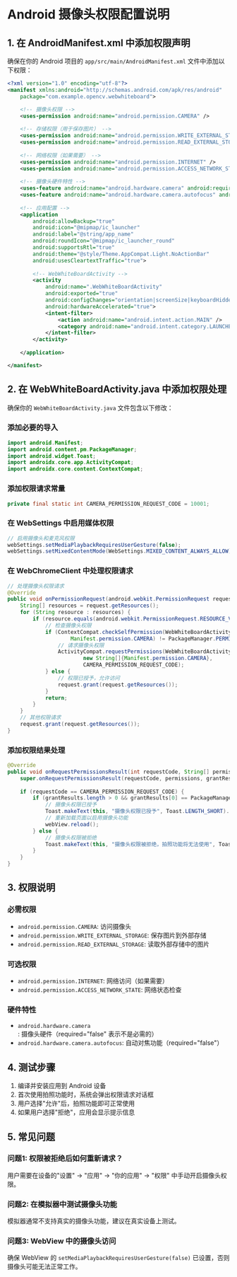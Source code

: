 # Android 摄像头权限配置说明

## 1. 在 AndroidManifest.xml 中添加权限声明

确保在你的 Android 项目的 `app/src/main/AndroidManifest.xml` 文件中添加以下权限：

```xml
<?xml version="1.0" encoding="utf-8"?>
<manifest xmlns:android="http://schemas.android.com/apk/res/android"
    package="com.example.opencv.webwhiteboard">

    <!-- 摄像头权限 -->
    <uses-permission android:name="android.permission.CAMERA" />
    
    <!-- 存储权限（用于保存图片） -->
    <uses-permission android:name="android.permission.WRITE_EXTERNAL_STORAGE" />
    <uses-permission android:name="android.permission.READ_EXTERNAL_STORAGE" />
    
    <!-- 网络权限（如果需要） -->
    <uses-permission android:name="android.permission.INTERNET" />
    <uses-permission android:name="android.permission.ACCESS_NETWORK_STATE" />
    
    <!-- 摄像头硬件特性 -->
    <uses-feature android:name="android.hardware.camera" android:required="false" />
    <uses-feature android:name="android.hardware.camera.autofocus" android:required="false" />
    
    <!-- 应用配置 -->
    <application
        android:allowBackup="true"
        android:icon="@mipmap/ic_launcher"
        android:label="@string/app_name"
        android:roundIcon="@mipmap/ic_launcher_round"
        android:supportsRtl="true"
        android:theme="@style/Theme.AppCompat.Light.NoActionBar"
        android:usesCleartextTraffic="true">
        
        <!-- WebWhiteBoardActivity -->
        <activity
            android:name=".WebWhiteBoardActivity"
            android:exported="true"
            android:configChanges="orientation|screenSize|keyboardHidden"
            android:hardwareAccelerated="true">
            <intent-filter>
                <action android:name="android.intent.action.MAIN" />
                <category android:name="android.intent.category.LAUNCHER" />
            </intent-filter>
        </activity>
        
    </application>

</manifest>
```

## 2. 在 WebWhiteBoardActivity.java 中添加权限处理

确保你的 `WebWhiteBoardActivity.java` 文件包含以下修改：

### 添加必要的导入
```java
import android.Manifest;
import android.content.pm.PackageManager;
import android.widget.Toast;
import androidx.core.app.ActivityCompat;
import androidx.core.content.ContextCompat;
```

### 添加权限请求常量
```java
private final static int CAMERA_PERMISSION_REQUEST_CODE = 10001;
```

### 在 WebSettings 中启用媒体权限
```java
// 启用摄像头和麦克风权限
webSettings.setMediaPlaybackRequiresUserGesture(false);
webSettings.setMixedContentMode(WebSettings.MIXED_CONTENT_ALWAYS_ALLOW);
```

### 在 WebChromeClient 中处理权限请求
```java
// 处理摄像头权限请求
@Override
public void onPermissionRequest(android.webkit.PermissionRequest request) {
    String[] resources = request.getResources();
    for (String resource : resources) {
        if (resource.equals(android.webkit.PermissionRequest.RESOURCE_VIDEO_CAPTURE)) {
            // 检查摄像头权限
            if (ContextCompat.checkSelfPermission(WebWhiteBoardActivity.this, 
                    Manifest.permission.CAMERA) != PackageManager.PERMISSION_GRANTED) {
                // 请求摄像头权限
                ActivityCompat.requestPermissions(WebWhiteBoardActivity.this, 
                        new String[]{Manifest.permission.CAMERA}, 
                        CAMERA_PERMISSION_REQUEST_CODE);
            } else {
                // 权限已授予，允许访问
                request.grant(request.getResources());
            }
            return;
        }
    }
    // 其他权限请求
    request.grant(request.getResources());
}
```

### 添加权限结果处理
```java
@Override
public void onRequestPermissionsResult(int requestCode, String[] permissions, int[] grantResults) {
    super.onRequestPermissionsResult(requestCode, permissions, grantResults);
    
    if (requestCode == CAMERA_PERMISSION_REQUEST_CODE) {
        if (grantResults.length > 0 && grantResults[0] == PackageManager.PERMISSION_GRANTED) {
            // 摄像头权限已授予
            Toast.makeText(this, "摄像头权限已授予", Toast.LENGTH_SHORT).show();
            // 重新加载页面以启用摄像头功能
            webView.reload();
        } else {
            // 摄像头权限被拒绝
            Toast.makeText(this, "摄像头权限被拒绝，拍照功能将无法使用", Toast.LENGTH_LONG).show();
        }
    }
}
```

## 3. 权限说明

### 必需权限
- `android.permission.CAMERA`: 访问摄像头
- `android.permission.WRITE_EXTERNAL_STORAGE`: 保存图片到外部存储
- `android.permission.READ_EXTERNAL_STORAGE`: 读取外部存储中的图片

### 可选权限
- `android.permission.INTERNET`: 网络访问（如果需要）
- `android.permission.ACCESS_NETWORK_STATE`: 网络状态检查

### 硬件特性
- `android.hardware.camera`: 摄像头硬件（required="false" 表示不是必需的）
- `android.hardware.camera.autofocus`: 自动对焦功能（required="false"）

## 4. 测试步骤

1. 编译并安装应用到 Android 设备
2. 首次使用拍照功能时，系统会弹出权限请求对话框
3. 用户选择"允许"后，拍照功能即可正常使用
4. 如果用户选择"拒绝"，应用会显示提示信息

## 5. 常见问题

### 问题1: 权限被拒绝后如何重新请求？
用户需要在设备的"设置" -> "应用" -> "你的应用" -> "权限" 中手动开启摄像头权限。

### 问题2: 在模拟器中测试摄像头功能
模拟器通常不支持真实的摄像头功能，建议在真实设备上测试。

### 问题3: WebView 中的摄像头访问
确保 WebView 的 `setMediaPlaybackRequiresUserGesture(false)` 已设置，否则摄像头可能无法正常工作。 